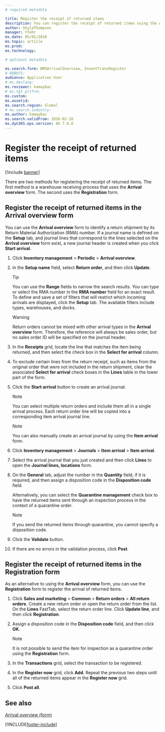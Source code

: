 ```yaml
---
# required metadata

title: Register the receipt of returned items
description: You can register the receipt of returned items using the Arrival overview form or the Registration form.
author: ShylaThompson
manager: tfehr
ms.date: 05/01/2018
ms.topic: article
ms.prod: 
ms.technology: 

# optional metadata

ms.search.form: WMSArrivalOverview, InventTransRegister
# ROBOTS: 
audience: Application User
# ms.devlang: 
ms.reviewer: kamaybac
# ms.tgt_pltfrm: 
ms.custom: 
ms.assetid: 
ms.search.region: Global
# ms.search.industry: 
ms.author: kamaybac
ms.search.validFrom: 2016-02-28
ms.dyn365.ops.version: AX 7.0.0
---
```



# Register the receipt of returned items 

[!include [banner](../includes/banner.md)]


There are two methods for registering the receipt of returned items. The first method is a warehouse receiving process that uses the **Arrival overview** form. The second uses the **Registration** form.

## Register the receipt of returned items in the Arrival overview form

You can use the **Arrival overview** form to identify a return shipment by its Return Material Authorization (RMA) number. If a journal name is defined on the **Setup** tab, and journal lines that correspond to the lines selected on the **Arrival overview** form exist, a new journal header is created when you click **Start arrival**.

1.  Click **Inventory management** \> **Periodic** \> **Arrival overview**.

2.  In the **Setup name** field, select **Return order**, and then click **Update**.
    

    > [!TIP]
    > <P>You can use the <STRONG>Range</STRONG> fields to narrow the search results. You can type or select the RMA number in the <STRONG>RMA number</STRONG> field for an exact result. To define and save a set of filters that will restrict which incoming arrivals are displayed, click the <STRONG>Setup</STRONG> tab. The available filters include types, warehouses, and docks.</P>

    

    > [!WARNING]
    > <P>Return orders cannot be mixed with other arrival types in the <STRONG>Arrival overview</STRONG> form. Therefore, the reference will always be sales order, but no sales order ID will be specified on the journal header.</P>



3.  In the **Receipts** grid, locate the line that matches the item being returned, and then select the check box in the **Select for arrival** column.

4.  To exclude certain lines from the return receipt, such as items from the original order that were not included in the return shipment, clear the associated **Select for arrival** check boxes in the **Lines** table in the lower part of the form.

5.  Click the **Start arrival** button to create an arrival journal.
    

    > [!NOTE]
    > <P>You can select multiple return orders and include them all in a single arrival process. Each return order line will be copied into a corresponding item arrival journal line.</P>

    

    > [!NOTE]
    > <P>You can also manually create an arrival journal by using the <STRONG>Item arrival</STRONG> form. 



6.  Click **Inventory management** \> **Journals** \> **Item arrival** \> **Item arrival**.

7.  Select the arrival journal that you just created and then click **Lines** to open the **Journal lines, locations** form.

8.  On the **General** tab, adjust the number in the **Quantity** field, if it is required, and then assign a disposition code in the **Disposition code** field.
    
    Alternatively, you can select the **Quarantine management** check box to have the returned items sent through an inspection process in the context of a quarantine order.
    

    > [!NOTE]
    > <P>If you send the returned items through quarantine, you cannot specify a disposition code.</P>



9.  Click the **Validate** button.

10. If there are no errors in the validation process, click **Post**.

## Register the receipt of returned items in the Registration form

As an alternative to using the **Arrival overview** form, you can use the **Registration** form to register the arrival of returned items.

1.  Click **Sales and marketing** \> **Common** \> **Return orders** \> **All return orders**. Create a new return order or open the return order from the list. On the **Lines** FastTab, select the return order line. Click **Update line**, and then click **Registration**.

2.  Assign a disposition code in the **Disposition code** field, and then click **OK**.
    

    > [!NOTE]
    > <P>It is not possible to send the item for inspection as a quarantine order using the <STRONG>Registration</STRONG> form.</P>



3.  In the **Transactions** grid, select the transaction to be registered.

4.  In the **Register now** grid, click **Add**. Repeat the previous two steps until all of the returned items appear in the **Register now** grid.

5.  Click **Post all**.

## See also

[Arrival overview (form)](https://technet.microsoft.com/library/hh227654\(v=ax.60\))

  




[!INCLUDE[footer-include](../../includes/footer-banner.md)]